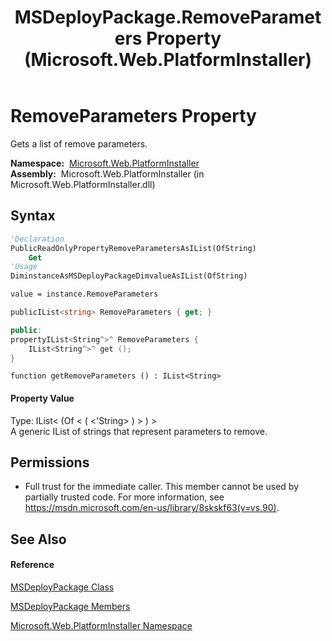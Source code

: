 ﻿---
title: MSDeployPackage.RemoveParameters Property  (Microsoft.Web.PlatformInstaller)
TOCTitle: RemoveParameters Property
ms:assetid: P:Microsoft.Web.PlatformInstaller.MSDeployPackage.RemoveParameters
ms:mtpsurl: https://msdn.microsoft.com/en-us/library/microsoft.web.platforminstaller.msdeploypackage.removeparameters(v=VS.90)
ms:contentKeyID: 22049572
ms.date: 05/02/2012
mtps_version: v=VS.90
f1_keywords:
- Microsoft.Web.PlatformInstaller.MSDeployPackage.RemoveParameters
- Microsoft.Web.PlatformInstaller.MSDeployPackage.get_RemoveParameters
dev_langs:
- CSharp
- JScript
- VB
- c++
api_location:
- Microsoft.Web.PlatformInstaller.dll
api_name:
- Microsoft.Web.PlatformInstaller.MSDeployPackage.get_RemoveParameters
- Microsoft.Web.PlatformInstaller.MSDeployPackage.RemoveParameters
api_type:
- Managed
topic_type:
- apiref
- kbSyntax
product_family_name: VS
ROBOTS: INDEX,FOLLOW
---

# RemoveParameters Property

Gets a list of remove parameters.

**Namespace:**  [Microsoft.Web.PlatformInstaller](microsoft-web-platforminstaller-namespace.md)  
**Assembly:**  Microsoft.Web.PlatformInstaller (in Microsoft.Web.PlatformInstaller.dll)

## Syntax

``` vb
'Declaration
PublicReadOnlyPropertyRemoveParametersAsIList(OfString)
    Get
'Usage
DiminstanceAsMSDeployPackageDimvalueAsIList(OfString)

value = instance.RemoveParameters
```

``` csharp
publicIList<string> RemoveParameters { get; }
```

``` c++
public:
propertyIList<String^>^ RemoveParameters {
    IList<String^>^ get ();
}
```

``` jscript
function getRemoveParameters () : IList<String>
```

#### Property Value

Type: IList\< (Of \< ( \<'String\> ) \> ) \>  
A generic IList of strings that represent parameters to remove.  

## Permissions

  - Full trust for the immediate caller. This member cannot be used by partially trusted code. For more information, see <https://msdn.microsoft.com/en-us/library/8skskf63(v=vs.90)>.

## See Also

#### Reference

[MSDeployPackage Class](msdeploypackage-class-microsoft-web-platforminstaller.md)

[MSDeployPackage Members](msdeploypackage-members-microsoft-web-platforminstaller.md)

[Microsoft.Web.PlatformInstaller Namespace](microsoft-web-platforminstaller-namespace.md)

